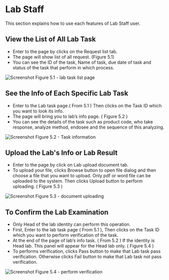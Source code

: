 Lab Staff
======

This section explains how to use each features of Lab Staff user. 

View the List of All Lab Task
------

* Enter to the page by clicks on the Request list tab.
* The page will show list of all request. (Figure 5.1)
* You can see the ID of the task, Name of task, due date of task and status of the task that perform in which process.

![Screenshot](images/lab-task-list.png)
Figure 5.1 - lab task list page

See the Info of Each Specific Lab Task
------

* Enter to the Lab task page.( From 5.1 ) Then clicks on the Task ID which you want to look its info.
* The page will bring you to lab’s info page. ( Figure 5.2 )
* You can see the details of the task such as product code, who take response, analyze method, endosee and the sequence of this analyzing.

![Screenshot](images/lab-task-info.png)
Figure 5.2 - Task information

Upload the Lab's Info or Lab Result
------

* Enter to the page by click on Lab upload document tab.
* To upload your file, clicks Browse button to open file dialog and then choose a file that you want to upload. Only pdf or word file can be uploaded to the system. Then clicks Upload button to perform uploading. ( Figure 5.3 )

![Screenshot](images/lab-task-result.png)
Figure 5.3 - document uploading

To Confirm the Lab Examination
------

* Only Head of the lab identity can perform this operation.
* First, Enter to the lab task page ( From 5.1 ), Then clicks on the Task ID which you want to perform verification of the task.
* At the end of the page of lab’s info task. ( From 5.2 ) If the identity is Head lab. This panel will appear for the Head lab only. ( Figure 5.4 )
* To performs verification, clicks Pass button to make that Lab task pass verification. Otherwise clicks Fail button to make that Lab task not pass verification.

![Screenshot](images/perform-verification.png)
Figure 5.4 - perform verification

